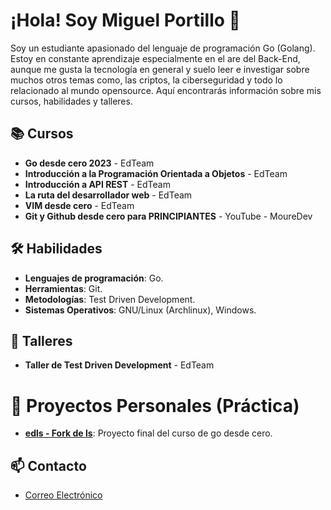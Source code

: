 # ¡Hola! Soy Miguel Portillo 👋

Soy un estudiante apasionado del lenguaje de programación Go (Golang). Estoy en constante aprendizaje especialmente en el are del Back-End, aunque me gusta la tecnología en general y suelo leer e investigar sobre muchos otros temas como, las criptos, la ciberseguridad y todo lo relacionado al mundo opensource. Aquí encontrarás información sobre mis cursos, habilidades y talleres.

## 📚 Cursos
- **Go desde cero 2023** - EdTeam
- **Introducción a la Programación Orientada a Objetos** - EdTeam
- **Introducción a API REST** - EdTeam
- **La ruta del desarrollador web** - EdTeam
- **VIM desde cero** - EdTeam
- **Git y Github desde cero para PRINCIPIANTES** - YouTube - MoureDev

## 🛠️ Habilidades
- **Lenguajes de programación**: Go.
- **Herramientas**: Git.
- **Metodologías**: Test Driven Development.
- **Sistemas Operativos**: GNU/Linux (Archlinux), Windows.


## 🏫 Talleres
- **Taller de Test Driven Development** - EdTeam


# 🚀 Proyectos Personales (Práctica)
- [**edls - Fork de ls**](https://github.com/miguelportillo2475/edgo/tree/main/edls): Proyecto final del curso de go desde cero.


## 📫 Contacto

- [Correo Electrónico](miguelportillo2475@gmail.com)


